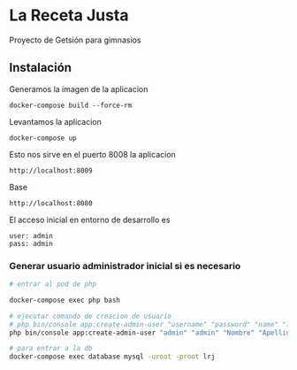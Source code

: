 # La Receta Justa
Proyecto de Getsión para gimnasios

## Instalación

Generamos la imagen de la aplicacion
```
docker-compose build --force-rm
```

Levantamos la aplicacion
```
docker-compose up
```

Esto nos sirve en el puerto 8008 la aplicacion
```
http://localhost:8009
```

Base
```
http://localhost:8080
``` 

El acceso inicial en entorno de desarrollo es
```
user: admin
pass: admin
```

### Generar usuario administrador inicial si es necesario
```bash
# entrar al pod de php

docker-compose exec php bash

# ejecutar comando de creacion de usuario 
# php bin/console app:create-admin-user "username" "password" "name" "lastname" "email" "role (user, admin, super_admin)"
php bin/console app:create-admin-user "admin" "admin" "Nombre" "Apellido" "admin@admin.com" super_admin

# para entrar a la db 
docker-compose exec database mysql -uroot -proot lrj


```
